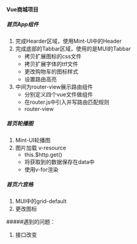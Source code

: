 #### Vue商城项目

##### 首页App组件
1. 完成Hearder区域，使用Mint-UI中的Header
2. 完成底部的Tabbar区域，使用的是MUI的Tabbar
    + 拷贝扩展图标的css文件
    + 拷贝扩展字体的ttf文件
    + 更改购物车的图标样式
    + 设置路由高亮
3. 中间为router-view展示路由组件
    + 分别定义四个vue文件做组件
    + 在router.js中引入并写路由匹配规则
    + router-view
##### 首页轮播图
1. Mint-UI轮播图
2. 图片加载  v-resource
   + this.$http.get()
   + 将获取到的数据保存在data中
   + 使用v-for渲染
##### 首页六宫格
1. MUI中的grid-default
2. 更改图标






#####遇到的问题：
1. 接口改变
